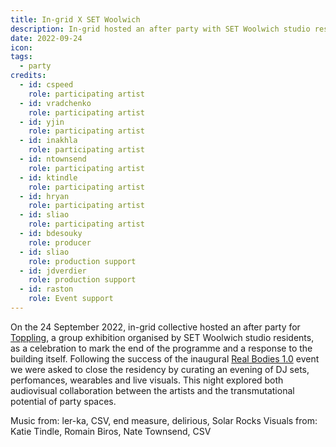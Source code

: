 ```yaml
---
title: In-grid X SET Woolwich
description: In-grid hosted an after party with SET Woolwich studio residents with DJ sets and live visuals.
date: 2022-09-24
icon: 
tags:
  - party
credits:
  - id: cspeed
    role: participating artist
  - id: vradchenko
    role: participating artist
  - id: yjin
    role: participating artist
  - id: inakhla
    role: participating artist
  - id: ntownsend
    role: participating artist
  - id: ktindle
    role: participating artist
  - id: hryan
    role: participating artist
  - id: sliao
    role: participating artist
  - id: bdesouky
    role: producer
  - id: sliao
    role: production support
  - id: jdverdier
    role: production support
  - id: raston
    role: Event support
---
```


On the 24 September 2022, in-grid collective hosted an after party for [Toppling](https://www.artrabbit.com/events/toppling-set-woolwich), a group exhibition organised by SET Woolwich studio residents, as a celebration to mark the end of the programme and a response to the building itself. Following the success of the inaugural [Real Bodies 1.0](https://in-grid-collective.github.io/ingrid-public-portfolio/projects/real-bodies-one/) event we were asked to close the residency by curating an evening of DJ sets, perfomances, wearables and live visuals. This night explored both audiovisual collaboration between the artists and the transmutational potential of party spaces.

Music from: ler-ka, CSV, end measure, delirious, Solar Rocks
Visuals from: Katie Tindle, Romain Biros, Nate Townsend, CSV

